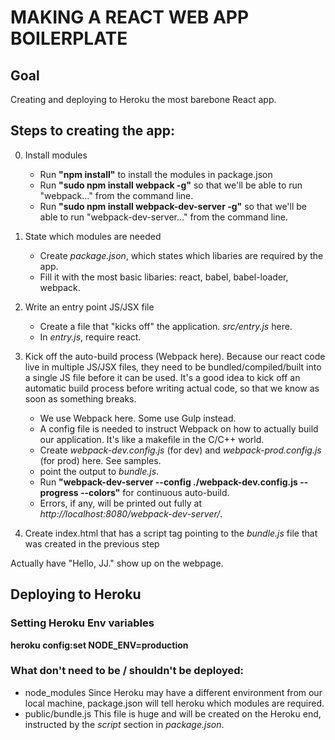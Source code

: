 # MAKING A REACT WEB APP BOILERPLATE

## Goal
Creating and deploying to Heroku the most barebone React app.

## Steps to creating the app:

0. Install modules
    - Run **"npm install"** to install the modules in package.json
    - Run **"sudo npm install webpack -g"** so that we'll be able to run "webpack..." from the command line.  
    - Run **"sudo npm install webpack-dev-server -g"** so that we'll be able to run "webpack-dev-server..." from the command line.  

1. State which modules are needed
    - Create *package.json*, which states which libaries are required by the app.
    - Fill it with the most basic libaries: react, babel, babel-loader, webpack. 

2. Write an entry point JS/JSX file
    - Create a file that "kicks off" the application. *src/entry.js* here.
    - In *entry.js*, require react.

3. Kick off the auto-build process (Webpack here).
    Because our react code live in multiple JS/JSX files, they need to be bundled/compiled/built into a single JS file before it can be used. It's a good idea to kick off an automatic build process before writing actual code, so that we know as soon as something breaks.
    - We use Webpack here. Some use Gulp instead.
    - A config file is needed to instruct Webpack on how to actually build our application. It's like a makefile in the C/C++ world.
    - Create *webpack-dev.config.js* (for dev) and *webpack-prod.config.js* (for prod) here. See samples.
    - point the output to *bundle.js*.
    - Run **"webpack-dev-server --config ./webpack-dev.config.js --progress --colors"** for continuous auto-build.
    - Errors, if any, will be printed out fully at *http://localhost:8080/webpack-dev-server/*. 

4. Create index.html that has a script tag pointing to the *bundle.js* file that was created in the previous step 

Actually have "Hello, JJ." show up on the webpage.

## Deploying to Heroku

### Setting Heroku Env variables
**heroku config:set NODE_ENV=production**

### What don't need to be / shouldn't be deployed:
- node_modules
    Since Heroku may have a different environment from our local machine, package.json will tell heroku which modules are required.
- public/bundle.js
    This file is huge and will be created on the Heroku end, instructed by the *script* section in *package.json*.


